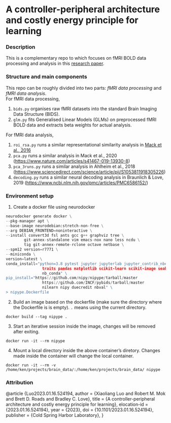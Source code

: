 # A controller-peripheral architecture and costly energy principle for learning

### Description
This is a complementary repo to <link> which focuses on fMRI BOLD data processing and analysis in this [research paper](https://www.biorxiv.org/content/10.1101/2023.01.16.524194v1).

### Structure and main components
This repo can be roughly divided into two parts: *fMRI data processing* and *fMRI data analysis*.
<br /> For fMRI data processing, 
1. `bids.py` organises raw fMRI datasets into the standard Brain Imaging Data Structure (BIDS).
2. `glm.py` fits Generalised Linear Models (GLMs) on preprocessed fMRI BOLD data and extracts beta weights for actual analysis.

For fMRI data analysis,
1. `roi_rsa.py` runs a similar representational similarity analysis in [Mack et al., 2016](https://www.pnas.org/doi/10.1073/pnas.1614048113)
2. `pca.py` runs a similar analysis in Mack et al., 2020 (https://www.nature.com/articles/s41467-019-13930-8)
3. `pca_3runs.py` runs a similar analysis in Ahlheim et al., 2018 (https://www.sciencedirect.com/science/article/pii/S1053811918305226)
4. `decoding.py` runs a similar neural decoding analysis in Braunlich & Love, 2019 (https://www.ncbi.nlm.nih.gov/pmc/articles/PMC6586152/)

### Environment setup
1. Create a docker file using neurodocker
```python
neurodocker generate docker \
--pkg-manager apt \
--base-image neurodebian:stretch-non-free \
--arg DEBIAN_FRONTEND=noninteractive \
--install convert3d fsl ants gcc g++ graphviz tree \
        git-annex-standalone vim emacs-nox nano less ncdu \
        tig git-annex-remote-rclone octave netbase \
--spm12 version=r7771 \
--miniconda \
version=latest \
conda_install="python=3.8 pytest jupyter jupyterlab jupyter_contrib_nbextensions
                traits pandas matplotlib scikit-learn scikit-image seaborn nbformat
                nb_conda" \
pip_install="https://github.com/nipy/nipype/tarball/master
                https://github.com/INCF/pybids/tarball/master
                nilearn nipy duecredit nbval" \
> nipype.Dockerfile
```
2. Build an image based on the dockerfile (make sure the directory where the Dockerfile is is empty). `.` means using the current directory.
```
docker build --tag nipype .
```
3. Start an iterative session inside the image, changes will be removed after exiting.
```
docker run -it --rm nipype
```
4. Mount a local directory inside the above container’s diretory. Changes made inside the container will change the local container.<br />
```
docker run -it --rm -v /home/ken/projects/brain_data/:/home/ken/projects/brain_data/ nipype
```

### Attribution
@article {Luo2023.01.16.524194,
    author = {Xiaoliang Luo and Robert M. Mok and Brett D. Roads and Bradley C. Love},
    title = {A controller-peripheral architecture and costly energy principle for learning},
    elocation-id = {2023.01.16.524194},
    year = {2023},
    doi = {10.1101/2023.01.16.524194},
    publisher = {Cold Spring Harbor Laboratory},
}

